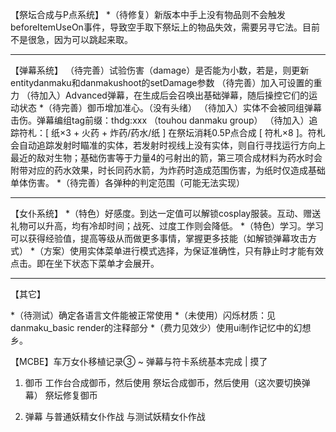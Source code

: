 
【祭坛合成与P点系统】
*（待修复）新版本中手上没有物品则不会触发beforeItemUseOn事件，导致空手取下祭坛上的物品失效，需要另寻它法。目前不是很急，因为可以跳起来取。



-----

【弹幕系统】
（待完善）试验伤害（damage）是否能为小数，若是，则更新entitydanmaku和danmakushoot的setDamage参数
（待完善）加入可设置的重力
（待加入）Advanced弹幕，在生成后会召唤出基础弹幕，随后操控它们的运动状态
*（待完善）御币增加准心。（没有头绪）
（待加入）实体不会被同组弹幕击伤。弹幕编组tag前缀：thdg:xxx （touhou danmaku group）
（待加入）追踪符札：[ 纸×3 + 火药 + 炸药/药水/纸 ] 在祭坛消耗0.5P点合成 [ 符札×8 ]。符札会自动追踪发射时瞄准的实体，若发射时视线上没有实体，则自行寻找运行方向上最近的敌对生物；基础伤害等于力量4的弓射出的箭，第三项合成材料为药水时会附带对应的药水效果，时长同药水箭，为炸药时造成范围伤害，为纸时仅造成基础单体伤害。
*（待完善）各弹种的判定范围（可能无法实现）

-----

【女仆系统】
*（特色）好感度。到达一定值可以解锁cosplay服装。互动、赠送礼物可以升高，均有冷却时间；战死、过度工作则会降低。
*（特色）学习。学习可以获得经验值，提高等级从而做更多事情，掌握更多技能（如解锁弹幕攻击方式）
*（方案）使用实体菜单进行模式选择，为保证准确性，只有静止时才能有效点击。即在坐下状态下菜单才会展开。

-----

【其它】

*（待测试）确定各语言文件能被正常使用
*（未使用）闪烁材质：见danmaku_basic render的注释部分
*（费力见效少）使用ui制作记忆中的幻想乡。


【MCBE】车万女仆移植记录③ ~ 弹幕与符卡系统基本完成 | 摸了
1. 御币
   工作台合成御币，然后使用
   祭坛合成御币，然后使用（这次要切换弹幕）
   祭坛修复御币

2. 弹幕
   与普通妖精女仆作战
   与测试妖精女仆作战